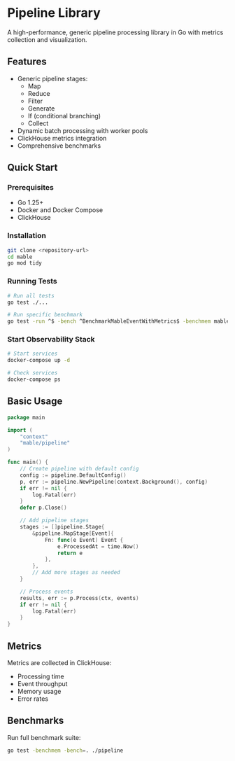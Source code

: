 # Pipeline Library

A high-performance, generic pipeline processing library in Go with metrics collection and visualization.

## Features

- Generic pipeline stages:
  - Map
  - Reduce
  - Filter
  - Generate
  - If (conditional branching)
  - Collect
- Dynamic batch processing with worker pools
- ClickHouse metrics integration
- Comprehensive benchmarks

## Quick Start

### Prerequisites

- Go 1.25+
- Docker and Docker Compose
- ClickHouse


### Installation

```bash
git clone <repository-url>
cd mable
go mod tidy
```

### Running Tests

```bash
# Run all tests
go test ./...

# Run specific benchmark
go test -run ^$ -bench ^BenchmarkMableEventWithMetrics$ -benchmem mable/pipeline
```

### Start Observability Stack

```bash
# Start services
docker-compose up -d

# Check services
docker-compose ps
```

## Basic Usage

```go
package main

import (
    "context"
    "mable/pipeline"
)

func main() {
    // Create pipeline with default config
    config := pipeline.DefaultConfig()
    p, err := pipeline.NewPipeline(context.Background(), config)
    if err != nil {
        log.Fatal(err)
    }
    defer p.Close()

    // Add pipeline stages
    stages := []pipeline.Stage{
        &pipeline.MapStage[Event]{
            Fn: func(e Event) Event {
                e.ProcessedAt = time.Now()
                return e
            },
        },
        // Add more stages as needed
    }

    // Process events
    results, err := p.Process(ctx, events)
    if err != nil {
        log.Fatal(err)
    }
}
```

## Metrics

Metrics are collected in ClickHouse:
- Processing time
- Event throughput
- Memory usage
- Error rates

## Benchmarks

Run full benchmark suite:
```bash
go test -benchmem -bench=. ./pipeline
```